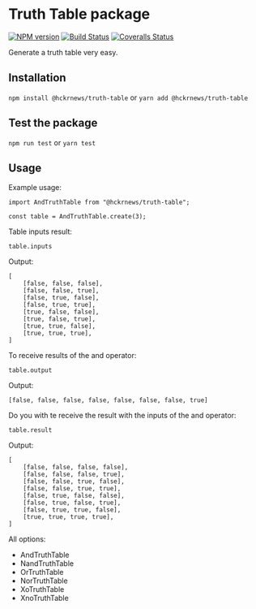 # Truth Table package

[![NPM version][npm-image]][npm-url] [![Build Status][travis-image]][travis-url] [![Coveralls Status][coveralls-image]][coveralls-url]

Generate a truth table very easy.

## Installation

`npm install @hckrnews/truth-table`
or
`yarn add @hckrnews/truth-table`

## Test the package

`npm run test`
or
`yarn test`

## Usage

Example usage:
```
import AndTruthTable from "@hckrnews/truth-table";

const table = AndTruthTable.create(3);
```

Table inputs result:
```
table.inputs
```
Output:
```
[
    [false, false, false],
    [false, false, true],
    [false, true, false],
    [false, true, true],
    [true, false, false],
    [true, false, true],
    [true, true, false],
    [true, true, true],
]
```

To receive results of the and operator:
```
table.output
```
Output:
```
[false, false, false, false, false, false, false, true]
```

Do you with te receive the result with the inputs of the and operator:
```
table.result
```
Output:
```
[
    [false, false, false, false],
    [false, false, false, true],
    [false, false, true, false],
    [false, false, true, true],
    [false, true, false, false],
    [false, true, false, true],
    [false, true, true, false],
    [true, true, true, true],
]
```

All options:
* AndTruthTable
* NandTruthTable
* OrTruthTable
* NorTruthTable
* XoTruthTable
* XnoTruthTable

[npm-url]: https://www.npmjs.com/package/@hckrnews/truth-table
[npm-image]: https://img.shields.io/npm/v/@hckrnews/truth-table.svg
[travis-url]: https://travis-ci.org/hckrnews/truth-table
[travis-image]: https://img.shields.io/travis/hckrnews/truth-table/master.svg
[coveralls-url]: https://coveralls.io/r/hckrnews/truth-table
[coveralls-image]: https://img.shields.io/coveralls/hckrnews/truth-table/master.svg
